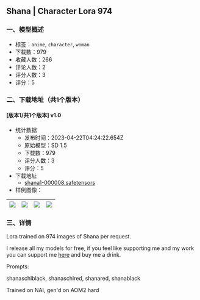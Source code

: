 ## Shana | Character Lora 974
### 一、模型概述

- 标签：`anime`, `character`, `woman`
- 下载数：979
- 收藏人数：266
- 评论人数：2
- 评分人数：3
- 评分：5

### 二、下载地址（共1个版本）

#### [版本1/共1个版本] v1.0

- 统计数据
  - 发布时间：2023-04-22T04:24:22.654Z
  - 原始模型：SD 1.5
  - 下载数：979
  - 评分人数：3
  - 评分：5
- 下载地址
  - [shana1-000008.safetensors](https://civitai.com/api/download/models/52048)
- 样例图像：

| <img src="https://image.civitai.com/xG1nkqKTMzGDvpLrqFT7WA/cb7e5264-bc88-4626-a8fb-52c63f755a00/width=450/560951.jpeg" /> | <img src="https://image.civitai.com/xG1nkqKTMzGDvpLrqFT7WA/f09a2f8c-01f7-400c-aaba-d35817aad200/width=450/560952.jpeg" /> | <img src="https://image.civitai.com/xG1nkqKTMzGDvpLrqFT7WA/f4acffb4-58c1-401d-cd87-de8a2fd18f00/width=450/560953.jpeg" /> | <img src="https://image.civitai.com/xG1nkqKTMzGDvpLrqFT7WA/77f0e390-6421-427e-eba1-16e3495c0b00/width=450/560954.jpeg" /> |
| ---- | ---- | ---- | ---- |


### 三、详情
<p>Lora trained on 974 images of Shana per request.</p><p></p><p>I release all my models for free, if you feel like supporting me and my work you can support me <a target="_blank" rel="ugc" href="https://www.buymeacoffee.com/Numeratic"><u>here</u></a> and buy me a drink.</p><p></p><p>Prompts:</p><p>shanaschlblack, shanaschlred, shanared, shanablack</p><p></p><p>Trained on NAI, gen'd on AOM2 hard</p>
